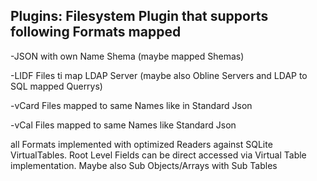 Plugins:
Filesystem Plugin that supports following Formats mapped
--------------------------------------------------------
-JSON with own Name Shema (maybe mapped Shemas)

-LIDF Files ti map LDAP Server (maybe also Obline Servers and LDAP to SQL mapped Querrys)

-vCard Files mapped to same Names like in Standard Json

-vCal Files mapped to same Names like Standard Json

all Formats implemented with optimized Readers against SQLite VirtualTables. Root Level Fields can be direct accessed via Virtual Table implementation. Maybe also Sub Objects/Arrays with Sub Tables
